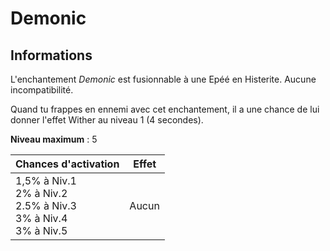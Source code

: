 # Demonic

## Informations
L'enchantement *Demonic* est fusionnable à une Epéé en Histerite. Aucune incompatibilité.


Quand tu frappes en ennemi avec cet enchantement, il a une chance de lui donner l'effet Wither au niveau 1 (4 secondes).


**Niveau maximum** : 5


| Chances d'activation | Effet |
| -------------------- | ----- |
| 1,5% à Niv.1 <br> 2% à Niv.2 <br> 2.5% à Niv.3 <br> 3% à Niv.4 <br> 3% à Niv.5 | Aucun |
